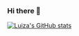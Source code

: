 ### Hi there 👋

[![Luiza's GitHub stats](https://github-readme-stats.vercel.app/api?username=luizacampello&hide=issues&count_private=true)](https://github.com/luizacampello/github-readme-stats)
